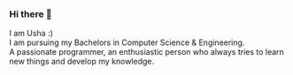 ### Hi there 👋

I am Usha :)\
I am pursuing my Bachelors in Computer Science & Engineering.\
A passionate programmer, an enthusiastic person who always tries to learn new things and develop my knowledge.
